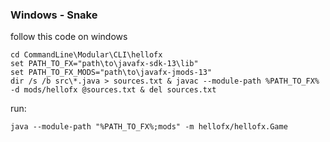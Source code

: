 ### Windows - Snake

follow this code on windows

    cd CommandLine\Modular\CLI\hellofx
    set PATH_TO_FX="path\to\javafx-sdk-13\lib"
    set PATH_TO_FX_MODS="path\to\javafx-jmods-13"
    dir /s /b src\*.java > sources.txt & javac --module-path %PATH_TO_FX% -d mods/hellofx @sources.txt & del sources.txt

run:
    
    java --module-path "%PATH_TO_FX%;mods" -m hellofx/hellofx.Game